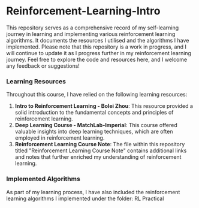 # Reinforcement-Learning-Intro

This repository serves as a comprehensive record of my self-learning journey in learning and implementing various reinforcement learning algorithms. It documents the resources I utilised and the algorithms I have implemented. Please note that this repository is a work in progress, and I will continue to update it as I progress further in my reinforcement learning journey. Feel free to explore the code and resources here, and I welcome any feedback or suggestions!

### Learning Resources

Throughout this course, I have relied on the following learning resources:

1. **Intro to Reinforcement Learning - Bolei Zhou**: This resource provided a solid introduction to the fundamental concepts and principles of reinforcement learning.
2. **Deep Learning Course - MatchLab-Imperial**: This course offered valuable insights into deep learning techniques, which are often employed in reinforcement learning.
3. **Reinforcement Learning Course Note**: The file within this repository titled "Reinforcement Learning Course Note" contains additional links and notes that further enriched my understanding of reinforcement learning.

### Implemented Algorithms

As part of my learning process, I have also included the reinforcement learning algorithms I implemented under the folder: RL Practical


